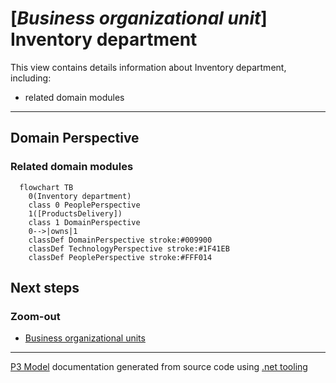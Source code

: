 ﻿
# [*Business organizational unit*] Inventory department

This view contains details information about Inventory department, including:
- related domain modules  

---



## Domain Perspective


### Related domain modules

```mermaid
  flowchart TB
    0(Inventory department)
    class 0 PeoplePerspective
    1([ProductsDelivery])
    class 1 DomainPerspective
    0-->|owns|1
    classDef DomainPerspective stroke:#009900
    classDef TechnologyPerspective stroke:#1F41EB
    classDef PeoplePerspective stroke:#FFF014
```

## Next steps


### Zoom-out

- [Business organizational units](../Business_Organizational_Units.md)

---

[P3 Model](https://github.com/P3-model/P3-model) documentation generated from source code using [.net tooling](https://github.com/P3-model/P3-model-dotnet)